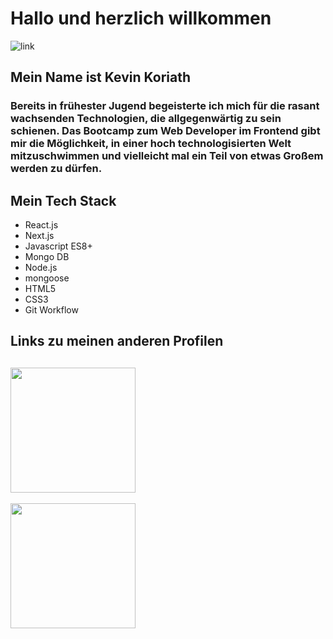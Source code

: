 #    **Hallo und herzlich willkommen**

![link](https://miro.medium.com/v2/resize:fit:720/1*i8-u-V8LTTbQwTeUwLI_BQ.gif)

##     **Mein Name ist Kevin Koriath** 
###   Bereits in frühester Jugend begeisterte ich mich für die rasant wachsenden Technologien, die allgegenwärtig zu sein schienen. Das Bootcamp zum Web Developer im Frontend gibt mir die Möglichkeit, in einer hoch technologisierten Welt mitzuschwimmen und vielleicht mal ein Teil von etwas Großem werden zu dürfen.
## **Mein Tech Stack**
- React.js                          
- Next.js
- Javascript ES8+                   
- Mongo DB
- Node.js                           
- mongoose
- HTML5                             
- CSS3
- Git Workflow
## Links zu meinen anderen Profilen
[<img src="https://user-images.githubusercontent.com/123958222/235976384-6170f680-3b78-4e89-a0ff-33486bfdd8d2.png" width="200" />](https://www.linkedin.com/in/kevin-koriath-282b9b269/)
---
 [<img src="https://user-images.githubusercontent.com/123958222/235983066-10509511-6805-40b3-a30c-6576fc0ed5f8.png" width="200" />](https://www.xing.com/profile/Kevin_Koriath089842/cv)

